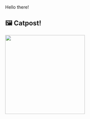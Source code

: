 Hello there!



## 🖼️ Catpost!

<sub>
    <img src="https://cdn2.thecatapi.com/images/ABrCyeSpx.jpg" height="256">
</sub>

